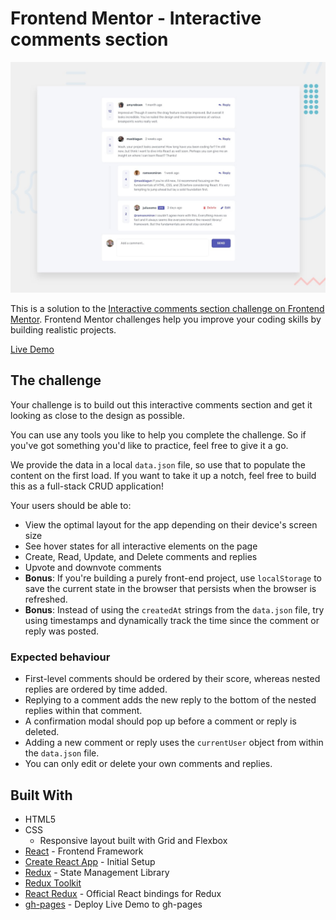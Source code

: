 # Frontend Mentor - Interactive comments section

![Design preview for the Interactive comments section coding challenge](./design/desktop-preview.jpg)

This is a solution to the [Interactive comments section challenge on Frontend Mentor](https://www.frontendmentor.io/challenges/interactive-comments-section-iG1RugEG9). Frontend Mentor challenges help you improve your coding skills by building realistic projects.

[Live Demo](https://simoneclr.github.io/fm-comments-section)

## The challenge

Your challenge is to build out this interactive comments section and get it looking as close to the design as possible.

You can use any tools you like to help you complete the challenge. So if you've got something you'd like to practice, feel free to give it a go.

We provide the data in a local `data.json` file, so use that to populate the content on the first load. If you want to take it up a notch, feel free to build this as a full-stack CRUD application!

Your users should be able to:

- View the optimal layout for the app depending on their device's screen size
- See hover states for all interactive elements on the page
- Create, Read, Update, and Delete comments and replies
- Upvote and downvote comments
- **Bonus**: If you're building a purely front-end project, use `localStorage` to save the current state in the browser that persists when the browser is refreshed.
- **Bonus**: Instead of using the `createdAt` strings from the `data.json` file, try using timestamps and dynamically track the time since the comment or reply was posted.

### Expected behaviour

- First-level comments should be ordered by their score, whereas nested replies are ordered by time added.
- Replying to a comment adds the new reply to the bottom of the nested replies within that comment.
- A confirmation modal should pop up before a comment or reply is deleted.
- Adding a new comment or reply uses the `currentUser` object from within the `data.json` file.
- You can only edit or delete your own comments and replies.

## Built With

- HTML5
- CSS
	- Responsive layout built with Grid and Flexbox
- [React](https://reactjs.org/) - Frontend Framework
- [Create React App](https://create-react-app.dev/) - Initial Setup
- [Redux](https://redux.js.org/) - State Management Library
- [Redux Toolkit](https://redux-toolkit.js.org/)
- [React Redux](https://react-redux.js.org/) - Official React bindings for Redux
- [gh-pages](https://github.com/gitname/react-gh-pages) - Deploy Live Demo to gh-pages
